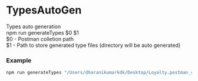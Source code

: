 # TypesAutoGen
Types auto generation <br>
npm run generateTypes $0 $1 <br>
$0 - Postman colletion path <br>
$1 - Path to store generated type files (directory will be auto generated) <br>
### Example
```bash
npm run generateTypes "/Users/dharanikumarkdk/Desktop/Loyalty.postman_collection.json" "/Users/dharanikumarkdk/Desktop/sampleFolder"
```
